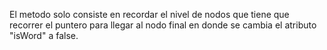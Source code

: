 El metodo solo consiste en recordar el nivel de nodos que tiene que recorrer el puntero para  llegar al nodo final en
donde se cambia el atributo "isWord" a false.

